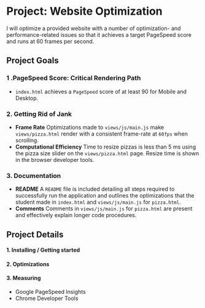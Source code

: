 # Project: Website Optimization
I will optimize a provided website with a number of optimization- and performance-related issues so that it achieves a target PageSpeed score and runs at 60 frames per second.

## Project Goals
### 1 .PageSpeed Score: Critical Rendering Path
  - `index.html` achieves a `PageSpeed` score of at least 90 for Mobile and Desktop.
### 2. Getting Rid of Jank
  - **Frame Rate**
Optimizations made to `views/js/main.js` make `views/pizza.html` render with a consistent frame-rate at `60fps` when scrolling.
  - **Computational Efficiency**
Time to resize pizzas is less than 5 ms using the pizza size slider on the `views/pizza.html` page. Resize time is shown in the browser developer tools.
### 3. Documentation
  - **README**
A `README` file is included detailing all steps required to successfully run the application and outlines the optimizations that the student made in `index.html` and `views/js/main.js` for `pizza.html`.
  - **Comments**
Comments in `views/js/main.js` for `pizza.html` are present and effectively explain longer code procedures.

## Project Details
#### 1. Installing / Getting started
#### 2. Optimizations
#### 3. Measuring
  - Google PageSpeed Insights
  - Chrome Developer Tools


